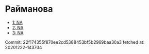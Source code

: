 # Райманова
- [1: NA](1.md)
- [2: NA](2.md)
- [3: NA](3.md)

Commit: 22f174355f870ee2cd5388453bf5b2969baa30a3
 fetched at: 20201222-143704
